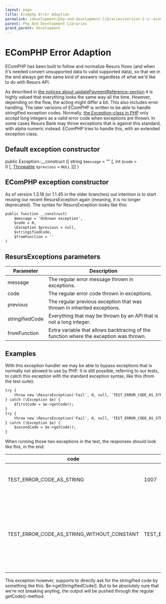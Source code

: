 ```yaml
---
layout: page
title: Ecomphp Error Adaption
permalink: /development/php-and-development-libraries/version-1-x--ecomphp-/important-notes-and-troubleshooting-exceptions--ecomphp-/errors-and-ecomphp/ecomphp-error-adaption/
parent: Php And Development Libraries
grand_parent: Development
---
```




# EComPHP Error Adaption 

EComPHP has been built to follow and normalize Resurs flows (and when
it's needed convert unsupported data to valid supported data), so that
we in the end always get the same kind of answers regardless of what
we'd like to do with Resurs API.

As described in [the notices about
updatePaymentReference-section](updatepaymentreference-notices) it is
highly valued that everything looks the same way all the time. However,
depending on the flow, the acting might differ a bit. This also includes
error handling. The later versions of EComPHP is written to be able to
handle stringified exception codes. Normally, [the Exception-class in
PHP](https://www.php.net/manual/en/exception.construct.php) only accept
long integers as a valid error code when exceptions are thrown. In some
cases Resurs Bank may throw exceptions that is against this standard,
with alpha numeric instead. EComPHP tries to handle this, with an
extended exception class.

## Default exception constructor
public Exception::\_\_construct (\[ string `$message` =
"" \[, int `$code` =
0 \[, [Throwable](https://www.php.net/manual/en/class.throwable.php) `$previous` = `NULL` \]\]\]
)

## EComPHP exception constructor
As of version 1.3.18 (or 1.1.45 in the older branches) out intention is
to start reusing our recent ResursException again (meaning, it is no
longer deprecated). The syntax for ResursException looks like this:

```xml
public function __construct(
    $message = 'Unknown exception',
    $code = 0,
    \Exception $previous = null,
    $stringifiedCode,
    $fromFunction = ''
)
```
## ResursExceptions parameters

| Parameter       | Description                                                                            |
|-----------------|----------------------------------------------------------------------------------------|
| message         | The regular error message thrown in exceptions.                                        |
| code            | The regular error code thrown in exceptions.                                           |
| previous        | The regular previous exception that was thrown in inherited exceptions.                |
| stringifiedCode | Everything that may be thrown by an API that is not a long integer.                    |
| fromFunction    | Extra variable that allows backtracing of the function where the exception was thrown. |

## Examples
With this exception handler we may be able to bypass exceptions that is
normally not allowed to use by PHP. It is still possible, referring to
our tests, to catch this exception with the standard exception syntax,
like this (from the test suite):

```xml
try {
    throw new \ResursException('Fail', 0, null, 'TEST_ERROR_CODE_AS_STRING', __FUNCTION__);
} catch (\Exception $e) {
    $firstCode = $e->getCode();
}
try {
    throw new \ResursException('Fail', 0, null, 'TEST_ERROR_CODE_AS_STRING_WITHOUT_CONSTANT', __FUNCTION__);
} catch (\Exception $e) {
    $secondCode = $e->getCode();
}
```
When running those two exceptions in the test, the responses should look
like this, in the end:

| code                                       | \$exception-\>getCode() result             | Why?                                                                                                                                                                                                                                        |
|--------------------------------------------|--------------------------------------------|---------------------------------------------------------------------------------------------------------------------------------------------------------------------------------------------------------------------------------------------|
| TEST_ERROR_CODE_AS_STRING                  | 1007                                       | Every constant that exists in the RESURS_EXCEPTIONS class will be translated to a numeric.                                                                                                                                                  |
| TEST_ERROR_CODE_AS_STRING_WITHOUT_CONSTANT | TEST_ERROR_CODE_AS_STRING_WITHOUT_CONSTANT | If the constant does not exist in the RESURS_EXCEPTIONS class EComPHP will leave the error code as it was from its initial state. The purpose is to keep compatibility intact if Resurs Ecommerce ever adds more error codes in the future. |

This exception however, supports to directly ask for the stringified
code by something like this: \$e-\>getStringifiedCode(). But to be
absolutely sure that we're not breaking anyting, the output will be
pushed through the regular getCode()-method.

